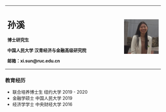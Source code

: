 <table border="0">
  <tr>
    <td width="75%">
      <h1>孙溪</h1>
      <p><b>博士研究生</b></p>
      <p><b>中国人民大学 汉青经济与金融高级研究院</b></p>
      <p><b>邮箱：xi.sun@ruc.edu.cn</b></p>
    </td>
    <td width="25%">
      <img src="/WWII.jpg" width="100%"> 
    </td>
  </tr>
</table>

### 教育经历
- 联合培养博士生 纽约大学 2019 - 2020  
- 金融学硕士 中国人民大学 2019  
- 经济学学士 中央财经大学 2016  
